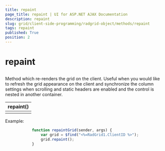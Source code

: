 ```yaml
---
title: repaint
page_title: repaint | UI for ASP.NET AJAX Documentation
description: repaint
slug: grid/client-side-programming/radgrid-object/methods/repaint
tags: repaint
published: True
position: 2
---
```


# repaint



## 

Method which re-renders the grid on the client. Useful when you would like to refresh the grid appearance on the client and synchronize the column settings when scrolling and static headers are enabled and the control is nested in another container.


|  __repaint()__  |
| ------ |
||

Example:

````JavaScript
	        function repaintGrid(sender, args) {
	            var grid = $find("<%=RadGrid1.ClientID %>");
	            grid.repaint();
	        }
````


